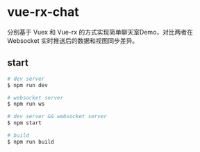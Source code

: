 # vue-rx-chat

分别基于 Vuex 和 Vue-rx 的方式实现简单聊天室Demo，对比两者在 Websocket 实时推送后的数据和视图同步差异。

## start

```bash
# dev server
$ npm run dev

# websocket server
$ npm run ws

# dev server && websocket server
$ npm start

# build
$ npm run build
```
